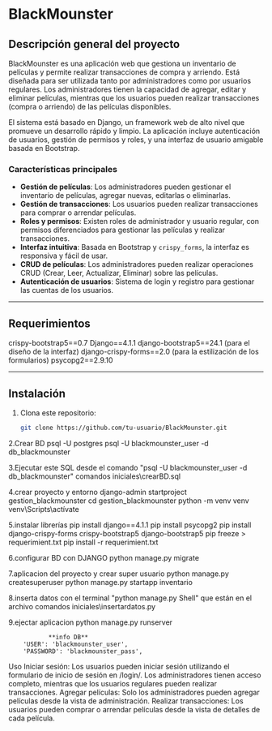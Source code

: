 # BlackMounster

## Descripción general del proyecto

BlackMounster es una aplicación web que gestiona un inventario de películas y permite realizar transacciones de compra y arriendo. Está diseñada para ser utilizada tanto por administradores como por usuarios regulares. Los administradores tienen la capacidad de agregar, editar y eliminar películas, mientras que los usuarios pueden realizar transacciones (compra o arriendo) de las películas disponibles.

El sistema está basado en Django, un framework web de alto nivel que promueve un desarrollo rápido y limpio. La aplicación incluye autenticación de usuarios, gestión de permisos y roles, y una interfaz de usuario amigable basada en Bootstrap.

### Características principales

- **Gestión de películas**: Los administradores pueden gestionar el inventario de películas, agregar nuevas, editarlas o eliminarlas.
- **Gestión de transacciones**: Los usuarios pueden realizar transacciones para comprar o arrendar películas.
- **Roles y permisos**: Existen roles de administrador y usuario regular, con permisos diferenciados para gestionar las películas y realizar transacciones.
- **Interfaz intuitiva**: Basada en Bootstrap y `crispy_forms`, la interfaz es responsiva y fácil de usar.
- **CRUD de películas**: Los administradores pueden realizar operaciones CRUD (Crear, Leer, Actualizar, Eliminar) sobre las películas.
- **Autenticación de usuarios**: Sistema de login y registro para gestionar las cuentas de los usuarios.

---

## Requerimientos

crispy-bootstrap5==0.7
Django==4.1.1
django-bootstrap5==24.1  (para el diseño de la interfaz)
django-crispy-forms==2.0 (para la estilización de los formularios)
psycopg2==2.9.10

---

## Instalación

1. Clona este repositorio:

   ```bash
   git clone https://github.com/tu-usuario/BlackMounster.git


2.Crear BD
psql -U postgres
psql -U blackmounster_user -d db_blackmounster

3.Ejecutar este SQL desde el comando "psql -U blackmounster_user -d db_blackmounster"
comandos iniciales\crearBD.sql

4.crear proyecto y entorno
django-admin startproject gestion_blackmounster
cd gestion_blackmounster
python -m venv venv
venv\Scripts\actívate

5.instalar librerías
pip install django==4.1.1
pip install psycopg2
pip install django-crispy-forms crispy-bootstrap5 django-bootstrap5
pip freeze > requerimient.txt
pip install -r requerimient.txt

6.configurar BD con DJANGO
python manage.py migrate

7.aplicacion del proyecto y crear super usuario
python manage.py createsuperuser
python manage.py startapp inventario

8.inserta datos con el terminal "python manage.py Shell" que están en el archivo
comandos iniciales\insertardatos.py


9.ejectar aplicacion
python manage.py runserver


               **info DB**
        'USER': 'blackmounster_user',
        'PASSWORD': 'blackmounster_pass',




Uso
Iniciar sesión: Los usuarios pueden iniciar sesión utilizando el formulario de inicio de sesión en /login/. Los administradores tienen acceso completo, mientras que los usuarios regulares pueden realizar transacciones.
Agregar películas: Solo los administradores pueden agregar películas desde la vista de administración.
Realizar transacciones: Los usuarios pueden comprar o arrendar películas desde la vista de detalles de cada película.

